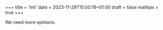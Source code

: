 +++
title = 'Init'
date = 2023-11-29T15:00:19+01:00
draft = false
mathjax = true
+++

We need more opinions.
